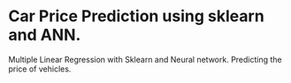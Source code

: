 # Car Price Prediction using sklearn and ANN.
Multiple Linear Regression with Sklearn and Neural network.
Predicting the price of vehicles.

